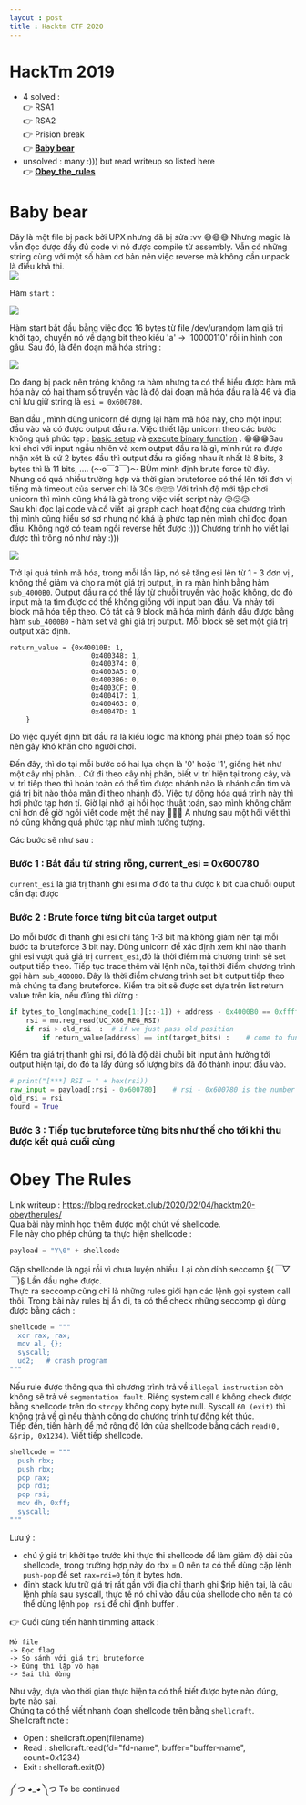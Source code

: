 ```yaml
---
layout : post
title : Hacktm CTF 2020    
---   
```



# HackTm 2019    
  - 4 solved :     
     👉 RSA1    
     👉 RSA2    
     👉 Prision break    
     👉 [**Baby bear**](#wu1)     
  - unsolved : many :))) but read writeup so listed here   
     👉 [**Obey_the_rules**](#wu2)

<a name="wu1"></a>     

# Baby bear     
Đây là một file bị pack bởi UPX nhưng đã bị sửa :vv   😅😅😅 Nhưng magic là vẫn đọc được đầy đủ code vì nó được compile từ assembly. Vẫn có những string cùng với một số hàm cơ bản nên việc reverse mà không cần unpack là điểu khả thi.    
![](/ctf/2020/hacktm/baby_bear/hinh1.PNG)    

Hàm ```start``` :    

![](/ctf/2020/hacktm/baby_bear/hinh2.PNG)    

Hàm start bắt đầu bằng việc đọc 16 bytes từ file /dev/urandom làm giá trị khởi tạo, chuyển nó về dạng bit theo kiểu 'a' -> '10000110' rồi in hình con gấu.   Sau đó, là đến đoạn mã hóa string :    

![](/ctf/2020/hacktm/baby_bear/hinh3.PNG)    

Do đang bị pack nên trông không ra hàm nhưng ta có thể hiểu được hàm mã hóa này có hai tham số truyền vào là độ dài đoạn mã hóa đầu ra là 46 và địa chỉ lưu giữ string là ```esi = 0x600780```.   
   
Ban đầu , mình dùng unicorn để dựng lại hàm mã hóa này, cho một input đầu vào và có được output đầu ra. Việc thiết lập unicorn theo các bước không quá phức tạp : [basic setup](https://www.notion.so/Basic-Setup-179a2615e2a7472d8083423f05126bf8) và [execute binary function](https://www.notion.so/Execute-Binary-Function-08884ed07d9b44519c44963fb641b35e) . 😁😁😁Sau khi chơi với input ngẫu nhiên và xem output đầu ra là gì, mình rút ra được nhận xét là cứ 2 bytes đầu thì output đầu ra giống nhau ít nhất là 8 bits, 3 bytes thì là 11 bits, .... (～o￣3￣)～ BÙm mình định brute force từ đây. Nhưng có quá nhiều trường hợp và thời gian bruteforce có thể lên tới đơn vị tiếng mà timeout của server chỉ là 30s 🙄🙄🙄 Với trình độ mới tập chơi unicorn thì mình cũng khá là gà trong việc viết script này 😥😥😥    
Sau khi đọc lại code và cố viết lại graph cách hoạt động của chương trình thì mình cũng hiểu sơ sơ nhưng nó khá là phức tạp nên mình chỉ đọc đoạn đầu. Không ngờ có team ngồi reverse hết được :))) Chương trình họ viết lại được thì trông nó như này :)))   

![](/ctf/2020/hacktm/baby_bear/hinh4.PNG)    

Trở lại quá trình mã hóa, trong mỗi lần lặp, nó sẽ tăng esi lên từ 1 - 3 đơn vị , không thể giảm và cho ra một giá trị output, in ra màn hình bằng hàm ```sub_4000B0```. Output đầu ra có thể lấy từ chuỗi truyền vào hoặc không, do đó input mà ta tìm được có thể không giống với input ban đầu. Và nhảy tới block mã hóa tiếp theo. Có tất cả 9 block mã hóa mình đánh dấu được bằng hàm ```sub_4000B0``` - hàm set và ghi giá trị output. Mỗi block sẽ set một giá trị output xác định. 
```
return_value = {0x40010B: 1, 
                    0x400348: 1, 
                    0x400374: 0,
                    0x4003A5: 0,
                    0x4003B6: 0, 
                    0x4003CF: 0, 
                    0x400417: 1,
                    0x400463: 0, 
                    0x40047D: 1 
    } 
```    
Do việc quyết định bit đầu ra là kiểu logic mà không phải phép toán số học nên gây khó khăn cho người chơi.       

Đến đây, thì do tại mỗi bước có hai lựa chọn là '0' hoặc '1', giống hệt như một cây nhị phân. . Cứ đi theo cây nhị phân, biết vị trí hiện tại trong cây, và vị trì tiếp theo thì hoàn toàn có thể tìm được nhánh nào là nhánh cần tìm và giá trị bit nào thỏa mãn đi theo nhánh đó. Việc tự động hóa quá trình này thì hơi phức tạp hơn tí. Giờ lại nhớ lại hồi học thuật toán, sao mình không chăm chỉ hơn để giờ ngồi viết code mệt thế này 🤣🤣🤣 À nhưng sau một hồi viết thì nó cũng không quá phức tạp như mình tưởng tượng.   

Các bước sẽ như sau :    
### Bước 1 : Bắt đầu từ string rỗng, current_esi = 0x600780     
```current_esi``` là giá trị thanh ghi esi mà ở đó ta thu được k bit của chuỗi ouput cần đạt được    
### Bước 2 : Brute force từng bit của target output        
Do mỗi bước đi thanh ghi esi chỉ tăng 1-3 bit mà không giảm nên tại mỗi bước ta bruteforce 3 bit này. Dùng unicorn để xác định xem khi nào thanh ghi esi vượt quá giá trị ```current_esi```,đó là thời điểm mà chương trình sẽ set output tiếp theo. Tiếp tục trace thêm vài lệnh nữa, tại thời điểm chương trình gọi hàm ```sub_4000B0```. Đây là thời điểm chương trình set bit output tiếp theo mà chúng ta đang bruteforce. Kiểm tra bit sẽ được set dựa trên list return value trên kia, nếu đúng thì dừng :    

```python
if bytes_to_long(machine_code[1:][::-1]) + address - 0x4000B0 == 0xfffffffb :  # if call sub_4000B0
    rsi = mu.reg_read(UC_X86_REG_RSI)
    if rsi > old_rsi  :  # if we just pass old position 
        if return_value[address] == int(target_bits) :    # come to function set true target bits  
```  

Kiểm tra giá trị thanh ghi rsi, đó là độ dài chuỗi bit input ảnh hưởng tới output hiện tại, do đó ta lấy đúng số lượng bits đã đó thành input đầu vào.   
```python
# print("[***] RSI = " + hex(rsi)) 
raw_input = payload[:rsi - 0x600780]    # rsi - 0x600780 is the number byte effect to this state
old_rsi = rsi  
found = True 
```
### Bước 3 : Tiếp tục bruteforce từng bits như thế cho tới khi thu được kết quả cuối cùng 

<a name="wu2"></a> 

# Obey The Rules   

Link writeup : https://blog.redrocket.club/2020/02/04/hacktm20-obeytherules/    
Qua bài này mình học thêm được một chút về shellcode.  
File này cho phép chúng ta thực hiện shellcode : 
```python
payload = "Y\0" + shellcode    
```   
Gặp shellcode là ngại rồi vì chưa luyện nhiều. Lại còn dính seccomp §(*￣▽￣*)§ Lần đầu nghe được.   
Thực ra seccomp cũng chỉ là những rules giới hạn các lệnh gọi system call thôi. Trong bài này rules bị ẩn đi, ta có thể check những seccomp gì dùng được bằng cách :   
```python   
shellcode = """
  xor rax, rax;
  mov al, {};
  syscall;
  ud2;   # crash program   
"""
``` 
Nếu rule được thông qua thì chương trình trả về ```illegal instruction``` còn không sẽ trả về ```segmentation fault```. Riêng system call ```0``` không check được bằng shellcode trên do ```strcpy``` không copy byte null. Syscall ```60 (exit)``` thì không trả về gì nếu thành công do chương trình tự động kết thúc.     
Tiếp đến, tiến hành để mở rộng độ lớn của shellcode bằng cách ```read(0, &$rip, 0x1234)```. Viết tiếp shellcode.   
```python
shellcode = """
  push rbx;
  push rbx;
  pop rax;
  pop rdi;
  pop rsi;
  mov dh, 0xff; 
  syscall;
"""
```
Lưu ý : 
 + chú ý giá trị khởi tạo trước khi thực thi shellcode để làm giảm độ dài của shellcode, trong trường hợp này do rbx = 0 nên ta có thể dùng cặp lệnh ```push-pop``` để set ```rax=rdi=0``` tốn ít bytes hơn.
 + đỉnh stack lưu trữ giá trị rất gần với địa chỉ thanh ghi $rip hiện tại, là câu lệnh phía sau syscall, thực tế nó chỉ vào đầu của shellode cho nên ta có thể dùng lệnh ```pop rsi``` để chỉ định buffer .   

👉 Cuối cùng tiến hành timming attack :  
```
Mở file 
-> Đọc flag 
-> So sánh với giá trị bruteforce
-> Đúng thì lặp vô hạn 
-> Sai thì dừng 
```  
Như vậy, dựa vào thời gian thực hiện ta có thể biết được byte nào đúng, byte nào sai.   
Chúng ta có thể viết nhanh đoạn shellcode trên bằng ```shellcraft```.  
Shellcraft note :    
 + Open : shellcraft.open(filename) 
 + Read : shellcraft.read(fd="fd-name", buffer="buffer-name", count=0x1234) 
 + Exit : shellcraft.exit(0)   




༼ つ ◕_◕ ༽つ To be continued   

